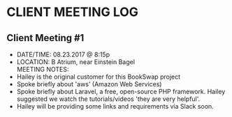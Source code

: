 # CLIENT MEETING LOG
## Client Meeting #1
* DATE/TIME: 08.23.2017 @ 8:15p
* LOCATION: B Atrium, near Einstein Bagel  
MEETING NOTES:  
* Hailey is the original customer for this BookSwap project
* Spoke briefly about 'aws' (Amazon Web Services)
* Spoke briefly about Laravel, a free, open-source PHP framework. Hailey suggested we watch the tutorials/videos 'they are very helpful'.
* Hailey will be providing some links and requirements via Slack soon. 